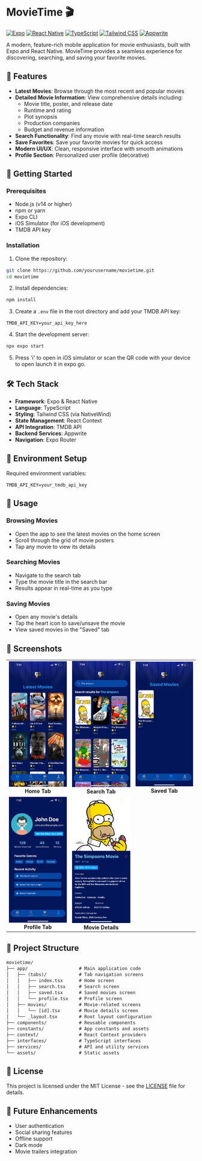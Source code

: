# MovieTime 🎬

[![Expo](https://img.shields.io/badge/Expo-000000?style=for-the-badge&logo=expo&logoColor=white)](https://expo.dev/)
[![React Native](https://img.shields.io/badge/React_Native-20232A?style=for-the-badge&logo=react&logoColor=61DAFB)](https://reactnative.dev/)
[![TypeScript](https://img.shields.io/badge/TypeScript-007ACC?style=for-the-badge&logo=typescript&logoColor=white)](https://www.typescriptlang.org/)
[![Tailwind CSS](https://img.shields.io/badge/Tailwind_CSS-38B2AC?style=for-the-badge&logo=tailwind-css&logoColor=white)](https://tailwindcss.com/)
[![Appwrite](https://img.shields.io/badge/Appwrite-0A0A0A?style=for-the-badge&logo=appwrite&logoColor=white)](https://appwrite.io/)

A modern, feature-rich mobile application for movie enthusiasts, built with Expo and React Native. MovieTime provides a seamless experience for discovering, searching, and saving your favorite movies.

## 🌟 Features

- **Latest Movies**: Browse through the most recent and popular movies
- **Detailed Movie Information**: View comprehensive details including:
  - Movie title, poster, and release date
  - Runtime and rating
  - Plot synopsis
  - Production companies
  - Budget and revenue information
- **Search Functionality**: Find any movie with real-time search results
- **Save Favorites**: Save your favorite movies for quick access
- **Modern UI/UX**: Clean, responsive interface with smooth animations
- **Profile Section**: Personalized user profile (decorative)

## 🚀 Getting Started

### Prerequisites

- Node.js (v14 or higher)
- npm or yarn
- Expo CLI
- iOS Simulator (for iOS development)
- TMDB API key

### Installation

1. Clone the repository:
```bash
git clone https://github.com/yourusername/movietime.git
cd movietime
```

2. Install dependencies:
```bash
npm install
```

3. Create a `.env` file in the root directory and add your TMDB API key:
```env
TMDB_API_KEY=your_api_key_here
```

4. Start the development server:
```bash
npx expo start
```

5. Press 'i' to open in iOS simulator or scan the QR code with your device to open launch it in expo go.

## 🛠 Tech Stack

- **Framework**: Expo & React Native
- **Language**: TypeScript
- **Styling**: Tailwind CSS (via NativeWind)
- **State Management**: React Context
- **API Integration**: TMDB API
- **Backend Services**: Appwrite
- **Navigation**: Expo Router

## 🔧 Environment Setup

Required environment variables:
```env
TMDB_API_KEY=your_tmdb_api_key
```


## 📱 Usage

### Browsing Movies
- Open the app to see the latest movies on the home screen
- Scroll through the grid of movie posters
- Tap any movie to view its details

### Searching Movies
- Navigate to the search tab
- Type the movie title in the search bar
- Results appear in real-time as you type

### Saving Movies
- Open any movie's details
- Tap the heart icon to save/unsave the movie
- View saved movies in the "Saved" tab

## 📸 Screenshots
<div align="center">
  <table>
    <tr>
      <td align="center">
        <img src="screenshots/Home-tab.PNG" width="200" alt="Home Tab"/>
        <br />
        <b>Home Tab</b>
      </td>
      <td align="center">
        <img src="screenshots/Search-tab.PNG" width="200" alt="Search Tab"/>
        <br />
        <b>Search Tab</b>
      </td>
      <td align="center">
        <img src="screenshots/Saved-tab.PNG" width="200" alt="Saved Tab"/>
        <br />
        <b>Saved Tab</b>
      </td>
    </tr>
    <tr>
      <td align="center">
        <img src="screenshots/Profile-tab.PNG" width="200" alt="Profile Tab"/>
        <br />
        <b>Profile Tab</b>
      </td>
      <td align="center">
        <img src="screenshots/Movie-Details-page.PNG" width="200" alt="Movie Details"/>
        <br />
        <b>Movie Details</b>
      </td>
    </tr>
  </table>
</div>



## 📁 Project Structure

```
movietime/
├── app/                   # Main application code
│   ├── (tabs)/            # Tab navigation screens
│   │   ├── index.tsx      # Home screen
│   │   ├── search.tsx     # Search screen
│   │   ├── saved.tsx      # Saved movies screen
│   │   └── profile.tsx    # Profile screen
│   ├── movies/            # Movie-related screens
│   │   └── [id].tsx       # Movie details screen
│   └── _layout.tsx        # Root layout configuration
├── components/            # Reusable components
├── constants/             # App constants and assets
├── context/               # React Context providers
├── interfaces/            # TypeScript interfaces
├── services/              # API and utility services
└── assets/                # Static assets
```

## 📝 License

This project is licensed under the MIT License - see the [LICENSE](LICENSE) file for details.


## 🔮 Future Enhancements

- User authentication
- Social sharing features
- Offline support
- Dark mode
- Movie trailers integration

